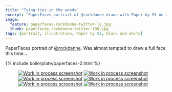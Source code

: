 ```yaml
---
title: "Tying ties in the woods"
excerpt: "PaperFaces portrait of @rockdanne drawn with Paper by 53 on an iPad."
image: 
  feature: paperfaces-rockdanne-twitter-lg.jpg
  thumb: paperfaces-rockdanne-twitter-150.jpg
tags: [portrait, illustration, Paper by 53, black and white]
---
```


PaperFaces portrait of [@rockdanne](http://twitter.com/rockdanne). Was almost tempted to draw a full face this time…

{% include boilerplate/paperfaces-2.html %}

<figure class="half">
	<a href="{{ site.url }}/assets/images/paperfaces-rockdanne-process-1-lg.jpg"><img src="{{ site.url }}/assets/images/paperfaces-rockdanne-process-1-600.jpg" alt="Work in process screenshot"></a>
	<a href="{{ site.url }}/assets/images/paperfaces-rockdanne-process-2-lg.jpg"><img src="{{ site.url }}/assets/images/paperfaces-rockdanne-process-2-600.jpg" alt="Work in process screenshot"></a>
	<a href="{{ site.url }}/assets/images/paperfaces-rockdanne-process-3-lg.jpg"><img src="{{ site.url }}/assets/images/paperfaces-rockdanne-process-3-600.jpg" alt="Work in process screenshot"></a>
	<a href="{{ site.url }}/assets/images/paperfaces-rockdanne-process-4-lg.jpg"><img src="{{ site.url }}/assets/images/paperfaces-rockdanne-process-4-600.jpg" alt="Work in process screenshot"></a>
	<a href="{{ site.url }}/assets/images/paperfaces-rockdanne-process-5-lg.jpg"><img src="{{ site.url }}/assets/images/paperfaces-rockdanne-process-5-600.jpg" alt="Work in process screenshot"></a>
	<a href="{{ site.url }}/assets/images/paperfaces-rockdanne-process-6-lg.jpg"><img src="{{ site.url }}/assets/images/paperfaces-rockdanne-process-6-600.jpg" alt="Work in process screenshot"></a>
</figure>